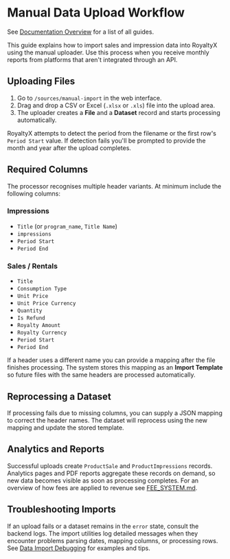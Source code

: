# Manual Data Upload Workflow
See [Documentation Overview](DOCUMENTATION_OVERVIEW.md) for a list of all guides.


This guide explains how to import sales and impression data into RoyaltyX using the manual uploader. Use this process when you receive monthly reports from platforms that aren't integrated through an API.

## Uploading Files
1. Go to `/sources/manual-import` in the web interface.
2. Drag and drop a CSV or Excel (`.xlsx` or `.xls`) file into the upload area.
3. The uploader creates a **File** and a **Dataset** record and starts processing automatically.

RoyaltyX attempts to detect the period from the filename or the first row's `Period Start` value. If detection fails you'll be prompted to provide the month and year after the upload completes.

## Required Columns
The processor recognises multiple header variants. At minimum include the following columns:

### Impressions
- `Title` (or `program_name`, `Title Name`)
- `impressions`
- `Period Start`
- `Period End`

### Sales / Rentals
- `Title`
- `Consumption Type`
- `Unit Price`
- `Unit Price Currency`
- `Quantity`
- `Is Refund`
- `Royalty Amount`
- `Royalty Currency`
- `Period Start`
- `Period End`

If a header uses a different name you can provide a mapping after the file finishes processing. The system stores this mapping as an **Import Template** so future files with the same headers are processed automatically.

## Reprocessing a Dataset
If processing fails due to missing columns, you can supply a JSON mapping to correct the header names. The dataset will reprocess using the new mapping and update the stored template.

## Analytics and Reports
Successful uploads create `ProductSale` and `ProductImpressions` records. Analytics pages and PDF reports aggregate these records on demand, so new data becomes visible as soon as processing completes.
For an overview of how fees are applied to revenue see
[FEE_SYSTEM.md](FEE_SYSTEM.md).

## Troubleshooting Imports

If an upload fails or a dataset remains in the `error` state, consult the
backend logs. The import utilities log detailed messages when they encounter
problems parsing dates, mapping columns, or processing rows. See
[Data Import Debugging](DATA_IMPORT_DEBUGGING.md) for examples and tips.



